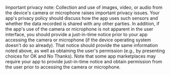 Important privacy note: Collection and use of images, video, or audio from the device's camera or microphone raises important privacy issues. Your app's privacy policy should discuss how the app uses such sensors and whether the data recorded is shared with any other parties. In addition, if the app's use of the camera or microphone is not apparent in the user interface, you should provide a just-in-time notice prior to your app accessing the camera or microphone (if the device operating system doesn't do so already). That notice should provide the same information noted above, as well as obtaining the user's permission (e.g., by presenting choices for OK and No Thanks). Note that some app marketplaces may require your app to provide just-in-time notice and obtain permission from the user prior to accessing the camera or microphone.